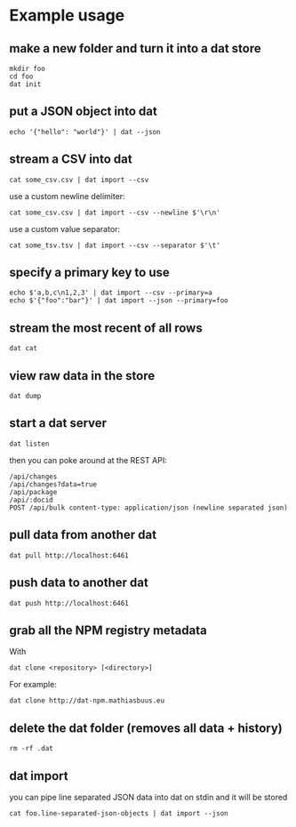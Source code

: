 # Example usage

## make a new folder and turn it into a dat store

```
mkdir foo
cd foo
dat init
```

## put a JSON object into dat

```
echo '{"hello": "world"}' | dat --json
```

## stream a CSV into dat

```
cat some_csv.csv | dat import --csv
```

use a custom newline delimiter:

```
cat some_csv.csv | dat import --csv --newline $'\r\n'
```

use a custom value separator:

```
cat some_tsv.tsv | dat import --csv --separator $'\t'
```

## specify a primary key to use

```
echo $'a,b,c\n1,2,3' | dat import --csv --primary=a
echo $'{"foo":"bar"}' | dat import --json --primary=foo
```

## stream the most recent of all rows

```
dat cat
```

## view raw data in the store

```
dat dump
```

## start a dat server

```
dat listen
```

then you can poke around at the REST API:

```
/api/changes
/api/changes?data=true
/api/package
/api/:docid
POST /api/bulk content-type: application/json (newline separated json)
```

## pull data from another dat

```
dat pull http://localhost:6461
```

## push data to another dat

```
dat push http://localhost:6461
```

## grab all the NPM registry metadata

With

```
dat clone <repository> [<directory>]
```

For example:

```
dat clone http://dat-npm.mathiasbuus.eu
```

## delete the dat folder (removes all data + history)

```
rm -rf .dat
```

## dat import

you can pipe line separated JSON data into dat on stdin and it will be stored

```
cat foo.line-separated-json-objects | dat import --json
```
